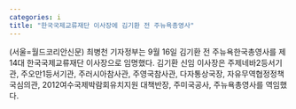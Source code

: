 ```yaml
---
categories: i
title: "한국국제교류재단 이사장에 김기환 전 주뉴욕총영사"
---
```

(서울=월드코리안신문) 최병천 기자정부는 9월 16일 김기환 전 주뉴욕한국총영사를 제14대 한국국제교류재단 이사장으로 임명했다. 김기환 신임 이사장은 주제네바2등서기관, 주오만1등서기관, 주러시아참사관, 주영국참사관, 다자통상국장, 자유무역협정정책국심의관, 2012여수국제박람회유치지원 대책반장, 주미국공사, 주뉴욕총영사를 역임했다.